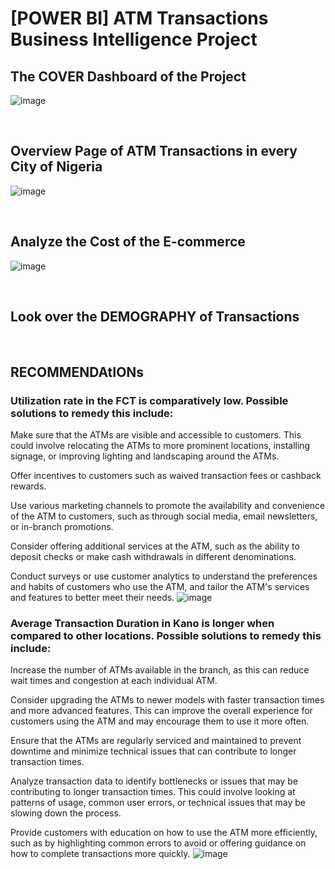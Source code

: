 # [POWER BI] ATM Transactions Business Intelligence Project


## The COVER Dashboard of the Project
![image](https://github.com/leanhkienn/ATM_Transactions_Business_Intelligence_Project/assets/116093407/604c56cb-f8ef-4b8d-aed3-b176d8cf6f0e)

<br>

## Overview Page of ATM Transactions in every City of Nigeria
![image](https://github.com/leanhkienn/ATM_Transactions_Business_Intelligence_Project/assets/116093407/43fb0606-2e79-47a5-8cd7-744a729de1c4)


<br>

## Analyze the Cost of the E-commerce
![image](https://github.com/leanhkienn/ATM_Transactions_Business_Intelligence_Project/assets/116093407/95f6e6bf-f428-4020-84fc-37273d3df028)


<br>


## Look over the DEMOGRAPHY of Transactions

<br>

## RECOMMENDAtIONs

### Utilization rate in the FCT is comparatively low. Possible solutions to remedy this include:

  Make sure that the ATMs are visible and accessible to customers. This could involve relocating the ATMs to more prominent locations, installing signage, or improving lighting and landscaping around the ATMs.

  Offer incentives to customers such as waived transaction fees or cashback rewards.

  Use various marketing channels to promote the availability and convenience of the ATM to customers, such as through social media, email newsletters, or in-branch promotions.

  Consider offering additional services at the ATM, such as the ability to deposit checks or make cash withdrawals in different denominations.

  Conduct surveys or use customer analytics to understand the preferences and habits of customers who use the ATM, and tailor the ATM's services and features to better meet their needs.
![image](https://github.com/leanhkienn/ATM_Transactions_Business_Intelligence_Project/assets/116093407/f4aef05b-8574-4fba-a23c-c063385efda7)


### Average Transaction Duration in Kano is longer when compared to other locations. Possible solutions to remedy this include:

  Increase the number of ATMs available in the branch, as this can reduce wait times and congestion at each individual ATM.

  Consider upgrading the ATMs to newer models with faster transaction times and more advanced features. This can improve the overall experience for customers using the ATM and may encourage them to use it more   often.

  Ensure that the ATMs are regularly serviced and maintained to prevent downtime and minimize technical issues that can contribute to longer transaction times.

  Analyze transaction data to identify bottlenecks or issues that may be contributing to longer transaction times. This could involve looking at patterns of usage, common user errors, or technical issues that may be slowing down the process.

  Provide customers with education on how to use the ATM more efficiently, such as by highlighting common errors to avoid or offering guidance on how to complete transactions more quickly.
![image](https://github.com/leanhkienn/ATM_Transactions_Business_Intelligence_Project/assets/116093407/acd94162-a70d-4f52-af59-f29db3600920)

